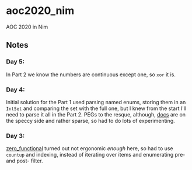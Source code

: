 # aoc2020_nim
AOC 2020 in Nim

## Notes

### Day 5:

In Part 2 we know the numbers are continuous except one, so `xor` it is.

### Day 4:

Initial solution for the Part 1 used parsing named enums, storing them in an `IntSet` and comparing the set with the full one, but I knew from the start I'll need to parse it all in the Part 2. PEGs to the resque, although, [docs](https://nim-lang.org/docs/pegs.html) are on the speccy side and rather sparse, so had to do lots of experimenting.

### Day 3:

[zero_functional](https://github.com/zero-functional/zero-functional) turned out not ergonomic *enough* here, so had to use `countup` and indexing, instead of iterating over items and enumerating pre- and post- filter.

